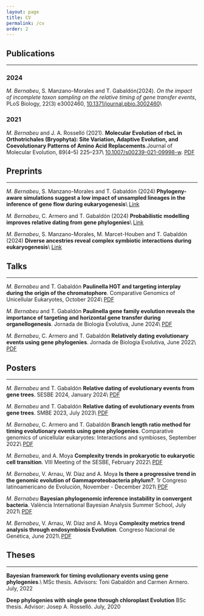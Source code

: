 ```yaml
---
layout: page
title: CV
permalink: /cv
order: 2
---
```



## Publications
---

### 2024
*M. Bernabeu*, S. Manzano-Morales and T. Gabaldón(2024). *On the impact of incomplete taxon sampling on the relative timing of gene transfer events*, PLoS Biology, 22(3) e3002460, [10.1371/journal.pbio.3002460](https://www.doi.org/10.1371/journal.pbio.3002460)\\
[<i class='fa fa-file-pdf-o'></i>](https://drive.google.com/uc?export=download&id=1JvShztPmVf74qSCTLbaTacUYMSYMg-UZ)
[<i class='fa fa-database'></i>](https://www.doi.org/10.5281/zenodo.10252240)

### 2021
*M. Bernabeu* and J. A. Rosselló (2021).
**Molecular Evolution of rbcL in Orthotrichales (Bryophyta): Site Variation, Adaptive Evolution, and Coevolutionary Patterns of Amino Acid Replacements**.Journal of Molecular Evolution, 89(4–5) 225–237\\
[10.1007/s00239-021-09998-w](https://doi.org/10.1007/s00239-021-09998-w).
[PDF](https://drive.google.com/uc?export=download&id=14k4oapOk2zy-sgbLCYYCnVh3_LQIom4l)


## Preprints
---
*M. Bernabeu*, S. Manzano-Morales and T. Gabaldón (2024)
**Phylogeny-aware simulations suggest a low impact of unsampled lineages in the inference of gene flow during eukaryogenesis**\\
[Link](10.1101/2024.10.04.616067)

*M. Bernabeu*, C. Armero and T. Gabaldón (2024)
**Probabilistic modelling improves relative dating from gene phylogenies**\\
[Link](10.1101/2024.09.30.615760)

*M. Bernabeu*, S. Manzano-Morales, M. Marcet-Houben and T. Gabaldón (2024)
**Diverse ancestries reveal complex symbiotic interactions during eukaryogenesis**\\
[Link](10.1101/2024.10.14.618062)


## Talks
---
*M. Bernabeu* and T. Gabaldón
**Paulinella HGT and targeting interplay during the origin of the chromatophore**.
Comparative Genomics of Unicellular Eukaryotes, October 2024\\
[PDF](https://drive.google.com/uc?export=download&id=1l9G-Tamn4xm5iyZwLj5LBW3K6rMBVMrN)

*M. Bernabeu* and T. Gabaldón
**Paulinella gene family evolution reveals the importance of targeting and horizontal gene transfer during organellogenesis**.
Jornada de Biologia Evolutiva, June 2024\\
[PDF](https://drive.google.com/uc?export=download&id=1iAqNdAoUDy6G0Esv4Vi2rvcbSxb_yqoP)

*M. Bernabeu*, C. Armero and T. Gabaldón
**Relatively dating evolutionary events using gene phylogenies**.
Jornada de Biologia Evolutiva, June 2022\\
[PDF](https://drive.google.com/uc?export=download&id=1AktxDhvCs-iuecwcgtFJ0M14Mj7KDjer)


## Posters
---
*M. Bernabeu* and T. Gabaldón
**Relative dating of evolutionary events from gene trees**.
SESBE 2024, January 2024\\
[PDF](https://drive.google.com/uc?export=download&id=12Eqo40uENx0SbQyxBmsHIINdrmQ2yLRd)

*M. Bernabeu* and T. Gabaldón
**Relative dating of evolutionary events from gene trees**.
SMBE 2023, July 2023\\
[PDF](https://drive.google.com/uc?export=download&id=1YNSYJBoyLztfcBwlO_Xc3pLk6gY6KAYx)

*M. Bernabeu*, C. Armero and T. Gabaldón
**Branch length ratio method for timing evolutionary events using gene phylogenies**.
Comparative genomics of unicellular eukaryotes: Interactions and symbioses, September 2022\\
[PDF](https://drive.google.com/uc?export=download&id=1shDp__tPAES3gwUCv8yZ0qHc45cGxgln)

*M. Bernabeu*, and A. Moya
**Complexity trends in prokaryotic to eukaryotic cell transition**.
VIII Meeting of the SESBE, February 2022\\
[PDF](https://drive.google.com/uc?export=download&id=1L1AoZGBVKKJGmWLJBV_4fVtf22TUxFwt)

*M. Bernabeu*, V. Arnau, W. Díaz and A. Moya
**Is there a progressive trend in the genomic evolution of Gammaproteobacteria phylum?**.
1r Congreso latinoamericano de Evolución, November - December 2021\\
[PDF](https://drive.google.com/uc?export=download&id=12gU181ZQA5GFoEFyIIlWUGPN_Iigef7u)

*M. Bernabeu*
**Bayesian phylogenomic inference instability in convergent bacteria**.
València International Bayesian Analysis Summer School, July 2021\\
[PDF](https://drive.google.com/uc?export=download&id=1XnjuGvYoo0RBy7yY5PsSos7Z6bfC3Lg0)

*M. Bernabeu*, V. Arnau, W. Díaz and A. Moya
**Complexity metrics trend analysis through endosymbiosis Evolution**.
Congreso Nacional de Genética, June 2021\\
[PDF](https://drive.google.com/uc?export=download&id=1MqWeN2yESrb3NpWib806DHq0u6dZnsLA)


## Theses
---
**Bayesian framework for timing evolutionary events using gene phylogenies**.\\
MSc thesis. Advisors: Toni Gabaldón and Carmen Armero. July, 2022

**Deep phylogenies with single gene through chloroplast Evolution**
BSc thesis. Advisor: Josep A. Rosselló. July, 2020